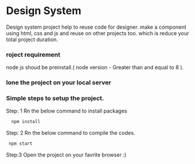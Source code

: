 # Design System
Design system project help to reuse code  for designer. make a component using html, css and js and reuse on other projects too. 
which is reduce your total project duration. 

### roject requirement
  node js shoud be preinstall.( node version - Greater than and equal to 8 ).
  
### lone the project on your local server

### Simple steps to setup the project.
  Step: 1 Rn the below command to install packages
  ```bash
    npm install
  ```
  
  Step: 2 Rn the below command to compile the codes.
   ```bash
    npm start
   ```
  Step:3 Open the project on your favrite browser :)
